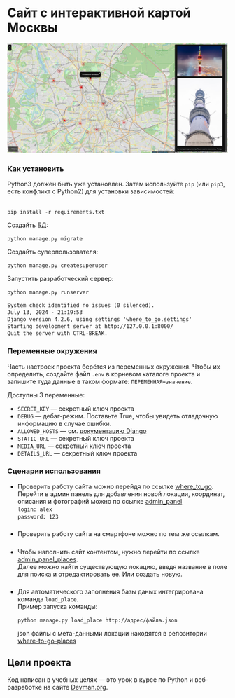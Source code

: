 # Сайт с интерактивной картой Москвы

![screenshot](https://github.com/Aleksey525/where_to_go/blob/master/site_screenshot.jpg)
### Как установить

Python3 должен быть уже установлен. Затем используйте `pip` (или `pip3`, есть конфликт с Python2) для установки зависимостей:

```

pip install -r requirements.txt

```

Создайть БД:
```
python manage.py migrate
```
Создайть суперпользователя:
```
python manage.py createsuperuser
```
Запустить разработческий сервер:
```
python manage.py runserver
```
```
System check identified no issues (0 silenced).
July 13, 2024 - 21:19:53
Django version 4.2.6, using settings 'where_to_go.settings'
Starting development server at http://127.0.0.1:8000/      
Quit the server with CTRL-BREAK.
```
### Переменные окружения

Часть настроек проекта берётся из переменных окружения. Чтобы их определить, создайте файл `.env` в корневом каталоге проекта и 
запишите туда данные в таком формате: `ПЕРЕМЕННАЯ=значение`.

Доступны 3 переменные:
- `SECRET_KEY` — секретный ключ проекта
- `DEBUG` — дебаг-режим. Поставьте True, чтобы увидеть отладочную информацию в случае ошибки.
- `ALLOWED_HOSTS` — см. [документацию Django](https://docs.djangoproject.com/en/3.1/ref/settings/#allowed-hosts)
- `STATIC_URL` — секретный ключ проекта
- `MEDIA_URL` — секретный ключ проекта
- `DETAILS_URL` — секретный ключ проекта
### Сценарии использования
* Проверить работу сайта можно перейдя по ссылке [where_to_go](https://alekseitol.pythonanywhere.com/).  
  Перейти в админ панель для добавления новой локации, координат, описания и фотографий можно по ссылке 
  [admin_panel](https://alekseitol.pythonanywhere.com/admin)  
  `login: alex`  
  `password: 123`
#####
* Проверить работу сайта на смартфоне можно по тем же ссылкам.
#####
* Чтобы наполнить сайт контентом, нужно перейти по ссылке [admin_panel_places](https://alekseitol.pythonanywhere.com/admin/places/place/).  
  Далее можно найти существующую локацию, введя название в поле для поиска и отредактировать ее. Или создать новую.
#####
* Для автоматического заполнения базы даных интегрирована команда `load_place`.  
  Пример запуска команды:  
  ```
  python manage.py load_place http://адрес/файла.json
  ```  
  json файлы с мета-данными локации находятся в репозитории [where-to-go-places](https://github.com/devmanorg/where-to-go-places)
## Цели проекта

Код написан в учебных целях — это урок в курсе по Python и веб-разработке на сайте [Devman.org](https://dvmn.org).